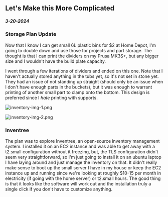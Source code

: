 ## Let's Make this More Complicated
##### 3-20-2024

### Storage Plan Update

Now that I know I can get small 6L plastic bins for $2 at Home Depot, I'm going to double down and use those for projects and part storage. The thought is that I can print the dividers on my Prusa MK3S+, but any bigger size and I wouldn't have the build plate capacity.

I went through a few iterations of dividers and ended on this one. Note that I haven't actually stored anything in the tubs yet, so it's not set in stone yet. They had an issue of not standing up straight (should only be an issue when I don't have enough parts in the buckets), but it was enough to warrant printing of another small part to clamp onto the bottom. This design is preferred since I _hate_ printing with supports.

  

![inventory-img-1.png](/inventory/cad-separator-1.png)

  

![inventory-img-2.png](/inventory/cad-separator-2.png)
  

### Inventree

The plan was to explore Inventree, an open-source inventory management system. I installed it on an EC2 instance and was able to get away with a t2.small configuration without it freezing, but, the TLS configuration didn't seem very straightforward, so I'm just going to install it on an ubuntu laptop I have laying around and just manage the inventory on that. It didn't really make sense to boot up the small server I have in my house or keep the EC2 instance up and running since we're looking at roughly $10-15 per month in electricity (if going with the home server) or t2.small hours. The good thing is that it looks like the software will work out and the installation truly a single click if you don't have to customize anything.